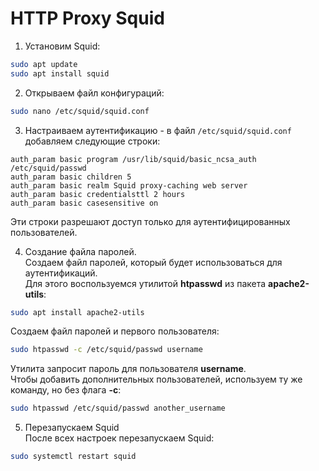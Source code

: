# HTTP Proxy Squid

1. Установим Squid:
```bash
sudo apt update
sudo apt install squid
```

2. Открываем файл конфигураций:
```bash
sudo nano /etc/squid/squid.conf
```

3. Настраиваем аутентификацию - в файл `/etc/squid/squid.conf` добавляем следующие строки:
```
auth_param basic program /usr/lib/squid/basic_ncsa_auth /etc/squid/passwd
auth_param basic children 5
auth_param basic realm Squid proxy-caching web server
auth_param basic credentialsttl 2 hours
auth_param basic casesensitive on
```
Эти строки разрешают доступ только для аутентифицированных пользователей.

4. Создание файла паролей.<br>
Создаем файл паролей, который будет использоваться для аутентификаций.<br>
Для этого воспользуемся утилитой **htpasswd** из пакета **apache2-utils**:
```bash
sudo apt install apache2-utils
```
Создаем файл паролей и первого пользователя:
```bash
sudo htpasswd -c /etc/squid/passwd username
```
Утилита запросит пароль для пользователя **username**.<br>
Чтобы добавить дополнительных пользователей, используем ту же команду, но без флага **-c**:
```bash
sudo htpasswd /etc/squid/passwd another_username
```

5. Перезапускаем Squid<br>
После всех настроек перезапускаем Squid:
```bash
sudo systemctl restart squid
```

